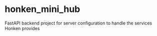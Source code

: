 # honken_mini_hub
FastAPI backend project for server configuration to handle the services Honken provides
